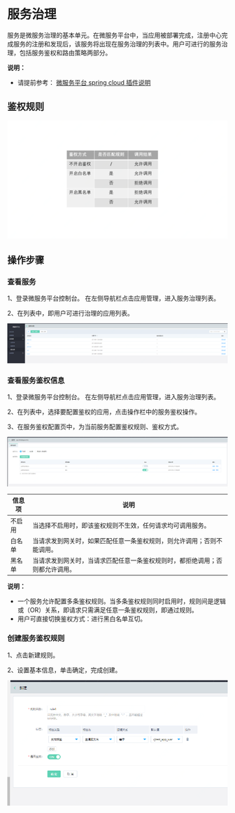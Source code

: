 #  服务治理
服务是微服务治理的基本单元。在微服务平台中，当应用被部署完成，注册中心完成服务的注册和发现后，该服务将出现在服务治理的列表中。用户可进行的服务治理，包括服务鉴权和路由策略两部分。

**说明：**

-  请提前参考： [微服务平台 spring cloud 插件说明](../../Getting-Started/JDSF-Plugin.md)

## 鉴权规则
![](../../../../../image/Internet-Middleware/JD-Distributed-Service-Framework/table-jq.png)


## 操作步骤

### 查看服务

1、登录微服务平台控制台。	在左侧导航栏点击应用管理，进入服务治理列表。

2、在列表中，即用户可进行治理的应用列表。

![](../../../../../image/Internet-Middleware/JD-Distributed-Service-Framework/ser-list.png)

### 查看服务鉴权信息

1、登录微服务平台控制台。	在左侧导航栏点击应用管理，进入服务治理列表。

2、在列表中，选择要配置鉴权的应用，点击操作栏中的服务鉴权操作。

3、在服务鉴权配置页中，为当前服务配置鉴权规则、鉴权方式。

![](../../../../../image/Internet-Middleware/JD-Distributed-Service-Framework/ser-ffjq-list.png)

| 信息项 |说明 |
|---|---|
| 不启用 | 当选择不启用时，即该鉴权规则不生效，任何请求均可调用服务。 |
| 白名单 | 当请求发到网关时，如果匹配任意一条鉴权规则，则允许调用；否则不能调用。 |
| 黑名单 | 当请求发到网关时，当请求匹配任意一条鉴权规则时，都拒绝调用；否则都允许调用。 |

**说明：**
-  一个服务允许配置多条鉴权规则。当多条鉴权规则同时启用时，规则间是逻辑或（OR）关系，即请求只需满足任意一条鉴权规则，即通过规则。
-  用户可直接切换鉴权方式：进行黑白名单互切。


### 创建服务鉴权规则
1、点击新建规则。

2、设置基本信息，单击确定，完成创建。

![](../../../../../image/Internet-Middleware/JD-Distributed-Service-Framework/ser-ffjq-add.png)




